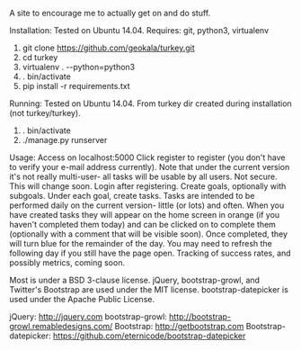 A site to encourage me to actually get on and do stuff.

Installation:
Tested on Ubuntu 14.04.
Requires: git, python3, virtualenv
1. git clone https://github.com/geokala/turkey.git
2. cd turkey
3. virtualenv . --python=python3
4. . bin/activate
5. pip install -r requirements.txt

Running:
Tested on Ubuntu 14.04.
From turkey dir created during installation (not turkey/turkey).
1. . bin/activate
2. ./manage.py runserver

Usage:
Access on localhost:5000
Click register to register (you don't have to verify your e-mail address currently). Note that under the current version it's not really multi-user- all tasks will be usable by all users. Not secure. This will change soon.
Login after registering.
Create goals, optionally with subgoals.
Under each goal, create tasks.
Tasks are intended to be performed daily on the current version- little (or lots) and often.
When you have created tasks they will appear on the home screen in orange (if you haven't completed them today) and can be clicked on to complete them (optionally with a comment that will be visible soon). Once completed, they will turn blue for the remainder of the day. You may need to refresh the following day if you still have the page open.
Tracking of success rates, and possibly metrics, coming soon.

Most is under a BSD 3-clause license.
jQuery, bootstrap-growl, and Twitter's Bootstrap are used under the MIT license.
bootstrap-datepicker is used under the Apache Public License.

jQuery: http://jquery.com
bootstrap-growl: http://bootstrap-growl.remabledesigns.com/
Bootstrap: http://getbootstrap.com
Bootstrap-datepicker: https://github.com/eternicode/bootstrap-datepicker
